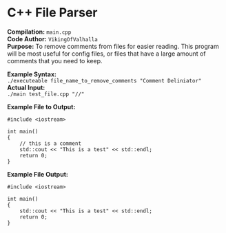 # C++ File Parser  
__Compilation:__ `main.cpp`  
__Code Author:__ `VikingOfValhalla`  
__Purpose:__ To remove comments from files for easier reading. This program will be most useful for config files, or files that have a large amount of comments that you need to keep.  

__Example Syntax:__  
`./executeable file_name_to_remove_comments "Comment Deliniator"`  
__Actual Input:__  
`./main test_file.cpp "//"` 

__Example File to Output:__  
```
#include <iostream>

int main()
{
    // this is a comment
    std::cout << "This is a test" << std::endl;
    return 0;
}
```

__Example File Output:__
```
#include <iostream>

int main()
{
    std::cout << "This is a test" << std::endl;
    return 0;
}
```
